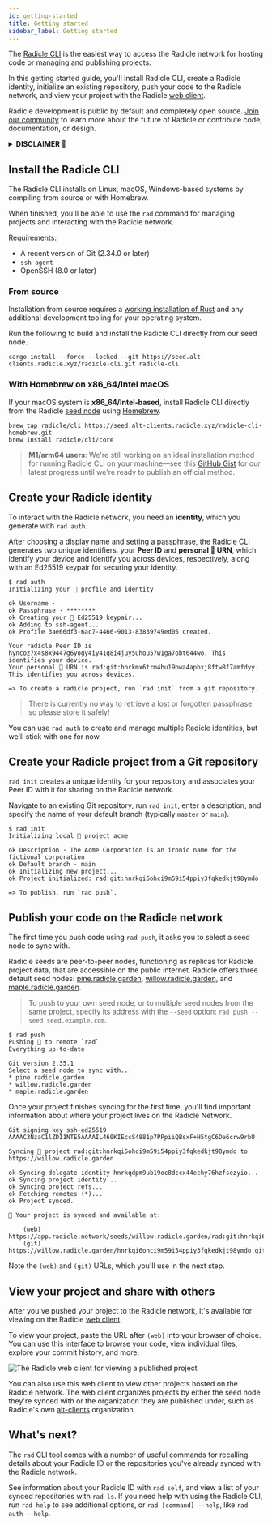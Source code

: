 ```yaml
---
id: getting-started
title: Getting started
sidebar_label: Getting started
---
```


The [Radicle
CLI](https://app.radicle.network/seeds/willow.radicle.garden/rad:git:hnrkmg77m8tfzj4gi4pa4mbhgysfgzwntjpao/tree/b1eda227c0ceaa5b15622905161ad8dcd92a3c04)
is the easiest way to access the Radicle network for hosting code or managing and publishing projects.

In this getting started guide, you'll install Radicle CLI, create a Radicle identity, initialize an existing repository,
push your code to the Radicle network, and view your project with the Radicle [web
client](https://app.radicle.network/).

Radicle development is public by default and completely open source. [Join our
community](get-involved/join-the-community) to learn more about the future of Radicle or contribute code, documentation,
or design.

<details>
  <summary><b>DISCLAIMER 🌱</b></summary>
  <br />
  <em>
    <p>
      As the Software is of experimental nature and deployed for testing
      purposes in a testnet environment only, you acknowledge that this Beta
      Version of the Software is likely to contain bugs, defects, or errors
      (including any bug, defect, or error relating to or resulting from the
      display, manipulation, processing, storage, transmission, or use of data)
      that may materially and adversely affect the use, functionality, or
      performance of Radicle or any product or system containing or used in
      conjunction with Radicle.
    </p>
    <p>
      You are aware and acknowledge that your processing, development,
      exchange, storage sharing, provision of, collaboration to or other
      involvement in Content on or via Radicle takes place in a testnet
      environment for testing purposes only. You acknowledge and agree that you
      have no claim to integrity and consistency regarding any Content
      whatsoever. You acknowledge and agree to the risk of total and
      irretrievable loss of Content throughout and after the Beta phase. You
      acknowledge and agree that any Content will most likely and without prior
      notice be irretrievably deleted upon completion of the testing phase. You
      acknowledge and agree that you are solely responsible for secure storage
      (e.g. backup copies) of Content and that the Foundation shall not be
      responsible and liable under any circumstance for any loss or corruption
      of Content.
    </p>
    <p>
      Read the rest of our Terms of Use [here][te].
    </p>
  </em>
</details>

## Install the Radicle CLI

The Radicle CLI installs on Linux, macOS, Windows-based systems by compiling from source or with Homebrew.

When finished, you'll be able to use the `rad` command for managing projects and interacting with the Radicle network.

Requirements:
- A recent version of Git (2.34.0 or later)
- `ssh-agent`
- OpenSSH (8.0 or later)

### From source

Installation from source requires a [working installation of Rust](https://www.rust-lang.org/tools/install) and any
additional development tooling for your operating system.

Run the following to build and install the Radicle CLI directly from our seed node.

```
cargo install --force --locked --git https://seed.alt-clients.radicle.xyz/radicle-cli.git radicle-cli
```

### With Homebrew on x86_64/Intel macOS

If your macOS system is **x86_64/Intel-based**, install Radicle CLI directly from the Radicle [seed
node](understanding-radicle/glossary/#seed) using [Homebrew](https://brew.sh/).

```
brew tap radicle/cli https://seed.alt-clients.radicle.xyz/radicle-cli-homebrew.git
brew install radicle/cli/core
```

> **M1/arm64 users**: We're still working on an ideal installation method for running Radicle CLI on your
> machine&mdash;see this [GitHub Gist](https://gist.github.com/sebastinez/d8f2d4979cad0d9f23c162702cdd4735) for our
> latest progress until we're ready to publish an official method.

## Create your Radicle identity

To interact with the Radicle network, you need an **identity**, which you generate with `rad auth`.

After choosing a display name and setting a passphrase, the Radicle CLI generates two unique identifiers, your **Peer
ID** and **personal 🌱 URN**, which identify your device and identify you across devices, respectively, along with an
Ed25519 keypair for securing your identity.

```
$ rad auth
Initializing your 🌱 profile and identity

ok Username · 
ok Passphrase · ********
ok Creating your 🌱 Ed25519 keypair...
ok Adding to ssh-agent...
ok Profile 3ae66df3-6ac7-4466-9013-83839749ed05 created.

Your radicle Peer ID is hyncoz7x4s8x9447g6yogy4iy41q8i4juy5uhou57w1ga7obt644wo. This identifies your device.
Your personal 🌱 URN is rad:git:hnrkmx6trm4bu19bwa4apbxj8ftw8f7amfdyy. This identifies you across devices.

=> To create a radicle project, run `rad init` from a git repository.
```

> There is currently no way to retrieve a lost or forgotten passphrase, so please store it safely!

You can use `rad auth` to create and manage multiple Radicle identities, but we'll stick with one for now.

## Create your Radicle project from a Git repository

`rad init` creates a unique identity for your repository and associates your Peer ID with it for sharing on the Radicle
network.

Navigate to an existing Git repository, run `rad init`, enter a description, and specify the name of your default branch
(typically `master` or `main`).

```
$ rad init
Initializing local 🌱 project acme

ok Description · The Acme Corporation is an ironic name for the fictional corporation
ok Default branch · main
ok Initializing new project...
ok Project initialized: rad:git:hnrkqi6ohci9m59i54ppiy3fqkedkjt98ymdo

=> To publish, run `rad push`.
```

## Publish your code on the Radicle network

The first time you push code using `rad push`, it asks you to select a seed node to sync with. 

Radicle seeds are peer-to-peer nodes, functioning as replicas for Radicle project data, that are accessible on the
public internet. Radicle offers three default seed nodes: [pine.radicle.garden](https://app.radicle.network/seeds/pine.radicle.garden),
[willow.radicle.garden](https://app.radicle.network/seeds/willow.radicle.garden), and
[maple.radicle.garden](https://app.radicle.network/seeds/maple.radicle.garden).

> To push to your own seed node, or to multiple seed nodes from the same project, specify its address with the `--seed`
> option: `rad push --seed seed.example.com`.

```
$ rad push
Pushing 🌱 to remote `rad`
Everything up-to-date

Git version 2.35.1
Select a seed node to sync with...
* pine.radicle.garden
* willow.radicle.garden
* maple.radicle.garden
```

Once your project finishes syncing for the first time, you'll find important information about where your project lives
on the Radicle Network.

```
Git signing key ssh-ed25519 AAAAC3NzaC1lZDI1NTE5AAAAIL460KIEccS4881p7PPpiiQBsxF+H5tgC6De6crw9rbU

Syncing 🌱 project rad:git:hnrkqi6ohci9m59i54ppiy3fqkedkjt98ymdo to https://willow.radicle.garden

ok Syncing delegate identity hnrkqdpm9ub19oc8dccx44echy76hzfsezyio...
ok Syncing project identity...
ok Syncing project refs...
ok Fetching remotes (*)...
ok Project synced.

🌱 Your project is synced and available at:

    (web) https://app.radicle.network/seeds/willow.radicle.garden/rad:git:hnrkqi6ohci9m59i54ppiy3fqkedkjt98ymdo/
    (git) https://willow.radicle.garden/hnrkqi6ohci9m59i54ppiy3fqkedkjt98ymdo.git
```

Note the `(web)` and `(git)` URLs, which you'll use in the next step.

## View your project and share with others

After you've pushed your project to the Radicle network, it's available for viewing on the Radicle [web
client](https://app.radicle.network).

To view your project, paste the URL after `(web)` into your browser of choice. You can use this interface to browse your
code, view individual files, explore your commit history, and more.

![The Radicle web client for viewing a published
project](https://user-images.githubusercontent.com/1153921/157982795-0bfcaa58-ec9d-44f2-8da3-ad0900172e0e.png)

You can also use this web client to view other projects hosted on the Radicle network. The web client organizes projects
by either the seed node they're synced with or the organization they are published under, such as Radicle's own
[alt-clients](https://app.radicle.network/alt-clients.radicle.eth) organization.

## What's next?

The `rad` CLI tool comes with a number of useful commands for recalling details about your Radicle ID or the
repositories you've already synced with the Radicle network.

See information about your Radicle ID with `rad self`, and view a list of your synced repositories with `rad ls`. If you
need help with using the Radicle CLI, run `rad help` to see additional options, or `rad [command] --help`, like `rad
auth --help`.


